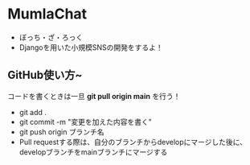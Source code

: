 # MumlaChat
* ぼっち・ざ・ろっく
* Djangoを用いた小規模SNSの開発をするよ！

## GitHub使い方~
コードを書くときは一旦 **git pull origin main** を行う！
* git add .
* git commit -m "変更を加えた内容を書く"
* git push origin ブランチ名
* Pull requestする際は、自分のブランチからdevelopにマージした後に、developブランチをmainブランチにマージする

